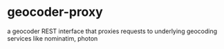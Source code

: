# geocoder-proxy
a geocoder REST interface that proxies requests to underlying geocoding services like nominatim, photon
